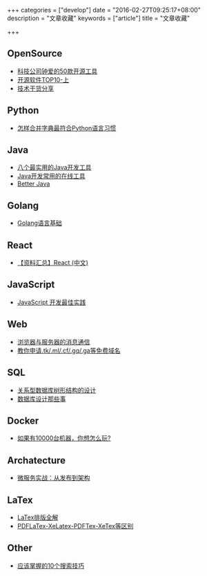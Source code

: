 +++
categories = ["develop"]
date = "2016-02-27T09:25:17+08:00"
description = "文章收藏"
keywords = ["article"]
title = "文章收藏"

+++

## OpenSource

+ [科技公司钟爱的50款开源工具](https://mp.weixin.qq.com/s?__biz=MjM5MzM3NjM4MA==&mid=405458525&idx=1&sn=55df62ed6bd01823806a0f1823f3d09c&scene=1&srcid=02264HbqiU0NKglMR5FpYrxr&key=710a5d99946419d952b51286bb476ae852980381752236f35f6efed2d81774806f1a7c345fa76ff83cf2e78cf079c5ea&ascene=0)
+ [开源软件TOP10-上](http://toutiao.com/a6249769056532447489/)
+ [技术干货分享](http://blog.luoyuanhang.com/2016/03/27/%E6%8A%80%E6%9C%AF%E5%B9%B2%E8%B4%A7%E5%88%86%E4%BA%AB/)

## Python

+ [怎样合并字典最符合Python语言习惯](http://codingpy.com/article/the-idiomatic-way-to-merge-dicts-in-python/?hmsr=toutiao.io&utm_medium=toutiao.io&utm_source=toutiao.io)

## Java

+ [八个最实用的Java开发工具](http://www.imooc.com/article/1149)
+ [Java开发常用的在线工具](http://www.hollischuang.com/archives/1459)
+ [Better Java](http://blog.smoker.cc/translation/20160511.html)

## Golang

+ [Golang语言基础](http://xhrwang.me/2014/12/22/golang-fundamentals-1-types-variables-constants.html)

## React

+ [【资料汇总】React (中文)](https://github.com/dingyiming/learn-Js-react/issues/1)

## JavaScript

+ [JavaScript 开发最佳实践](http://web.jobbole.com/85265/)

## Web

+ [浏览器与服务器的消息通信](http://blog.brucefeng.info/post/brower-server-msg)
+ [教你申请.tk/.ml/.cf/.gq/.ga等免费域名](http://www.dou-bi.com/dbwz-3/)

## SQL

+ [关系型数据库树形结构的设计](https://segmentfault.com/a/1190000004443840#articleHeader0)
+ [数据库设计那些事](http://sunheran.com/2015/01/27/database-design/)

## Docker

+ [如果有10000台机器，你想怎么玩?](http://qinghua.github.io/kubernetes-in-mesos-1/)

## Archatecture

+ [微服务实战：从发布到架构](http://toutiao.com/m6140376053/)

## LaTex

+ [LaTex排版全解](http://www.cnblogs.com/jingwhale/p/4250296.html)
+ [PDFLaTex-XeLatex-PDFTex-XeTex等区别](http://www.lai18.com/content/1987690.html)

## Other

+ [应该掌握的10个搜索技巧](http://www.imooc.com/article/4071)
